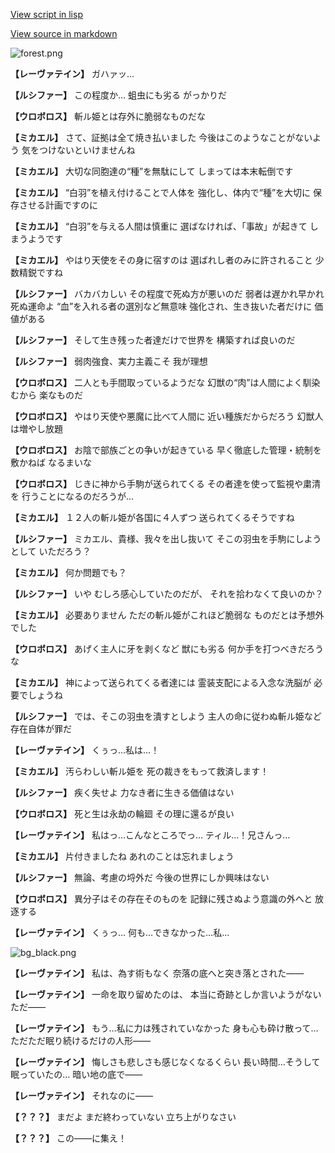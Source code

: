 [View script in lisp](../scripts/100803023.txt)

[View source in markdown](100803023.md)

![forest.png](../images/backgrounds/forest.png)

**【レーヴァテイン】**
ガハァッ…

**【ルシファー】**
この程度か…
蛆虫にも劣る
がっかりだ

**【ウロボロス】**
斬ル姫とは存外に脆弱なものだな

**【ミカエル】**
さて、証拠は全て焼き払いました
今後はこのようなことがないよう
気をつけないといけませんね

**【ミカエル】**
大切な同胞達の“種”を無駄にして
しまっては本末転倒です

**【ミカエル】**
“白羽”を植え付けることで人体を
強化し、体内で“種”を大切に
保存させる計画ですのに

**【ミカエル】**
“白羽”を与える人間は慎重に
選ばなければ、「事故」が起きて
しまうようです

**【ミカエル】**
やはり天使をその身に宿すのは
選ばれし者のみに許されること
少数精鋭ですね

**【ルシファー】**
バカバカしい
その程度で死ぬ方が悪いのだ
弱者は遅かれ早かれ死ぬ運命よ
“血”を入れる者の選別など無意味
強化され、生き抜いた者だけに
価値がある

**【ルシファー】**
そして生き残った者達だけで世界を
構築すれば良いのだ

**【ルシファー】**
弱肉強食、実力主義こそ
我が理想

**【ウロボロス】**
二人とも手間取っているようだな
幻獣の“肉”は人間によく馴染むから
楽なものだ

**【ウロボロス】**
やはり天使や悪魔に比べて人間に
近い種族だからだろう
幻獣人は増やし放題

**【ウロボロス】**
お陰で部族ごとの争いが起きている
早く徹底した管理・統制を敷かねば
なるまいな

**【ウロボロス】**
じきに神から手駒が送られてくる
その者達を使って監視や粛清を
行うことになるのだろうが…

**【ミカエル】**
１２人の斬ル姫が各国に４人ずつ
送られてくるそうですね

**【ルシファー】**
ミカエル、貴様、我々を出し抜いて
そこの羽虫を手駒にしようとして
いただろう？

**【ミカエル】**
何か問題でも？

**【ルシファー】**
いや
むしろ感心していたのだが、
それを拾わなくて良いのか？

**【ミカエル】**
必要ありません
ただの斬ル姫がこれほど脆弱な
ものだとは予想外でした

**【ウロボロス】**
あげく主人に牙を剥くなど
獣にも劣る
何か手を打つべきだろうな

**【ミカエル】**
神によって送られてくる者達には
霊装支配による入念な洗脳が
必要でしょうね

**【ルシファー】**
では、そこの羽虫を潰すとしよう
主人の命に従わぬ斬ル姫など
存在自体が罪だ

**【レーヴァテイン】**
くぅっ…私は…！

**【ミカエル】**
汚らわしい斬ル姫を
死の裁きをもって救済します！

**【ルシファー】**
疾く失せよ
力なき者に生きる価値はない

**【ウロボロス】**
死と生は永劫の輪廻
その理に還るが良い

**【レーヴァテイン】**
私はっ…こんなところでっ…
ティル…！兄さんっ…

**【ミカエル】**
片付きましたね
あれのことは忘れましょう

**【ルシファー】**
無論、考慮の埒外だ
今後の世界にしか興味はない

**【ウロボロス】**
異分子はその存在そのものを
記録に残さぬよう意識の外へと
放逐する

**【レーヴァテイン】**
くぅっ…
何も…できなかった…私…

![bg_black.png](../images/backgrounds/bg_black.png)

**【レーヴァテイン】**
私は、為す術もなく
奈落の底へと突き落とされた――

**【レーヴァテイン】**
一命を取り留めたのは、
本当に奇跡としか言いようがない
ただ――

**【レーヴァテイン】**
もう…私に力は残されていなかった
身も心も砕け散って…
ただただ眠り続けるだけの人形――

**【レーヴァテイン】**
悔しさも悲しさも感じなくなるくらい
長い時間…そうして眠っていたの…
暗い地の底で――

**【レーヴァテイン】**
それなのに――

**【？？？】**
まだよ
まだ終わっていない
立ち上がりなさい

**【？？？】**
この――に集え！
